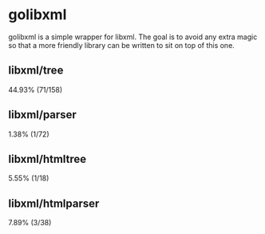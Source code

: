 # golibxml

golibxml is a simple wrapper for libxml. The goal is to avoid any extra magic so that a more friendly library can be written to sit on top of this one.

## libxml/tree

44.93% (71/158)

## libxml/parser

1.38% (1/72)

## libxml/htmltree

5.55% (1/18)

## libxml/htmlparser

7.89% (3/38)
